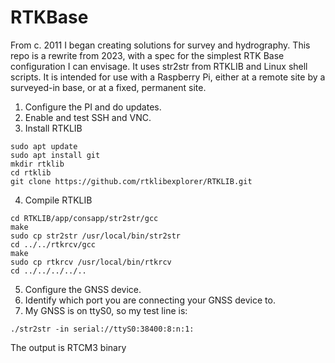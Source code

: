 # RTKBase
From c. 2011 I began creating solutions for survey and hydrography. 
This repo is a rewrite from 2023, with a spec for the simplest RTK Base configuration I can envisage.
It uses str2str from RTKLIB and Linux shell scripts.
It is intended for use with a Raspberry Pi, either at a remote site by a surveyed-in base, or at a fixed, permanent site.

1. Configure the PI and do updates.
2. Enable and test SSH and VNC.
3. Install RTKLIB
```
sudo apt update
sudo apt install git
mkdir rtklib
cd rtklib
git clone https://github.com/rtklibexplorer/RTKLIB.git
```
4. Compile RTKLIB
```
cd RTKLIB/app/consapp/str2str/gcc
make
sudo cp str2str /usr/local/bin/str2str
cd ../../rtkrcv/gcc
make
sudo cp rtkrcv /usr/local/bin/rtkrcv
cd ../../../../..
```
5. Configure the GNSS device.
5. Identify which port you are connecting your GNSS device to.
6. My GNSS is on ttyS0, so my test line is:
```
./str2str -in serial://ttyS0:38400:8:n:1:
```
The output is RTCM3 binary
